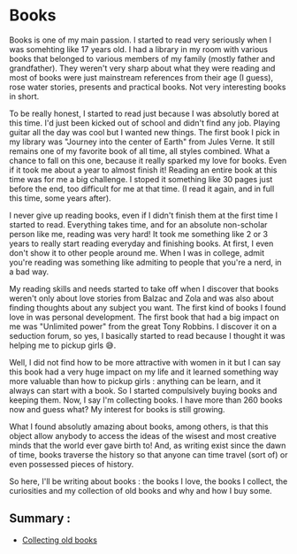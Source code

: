 # Books

Books is one of my main passion. I started to read very seriously when I was somehting like 17 years old. I had a library in my room with various books that belonged to various members of my family (mostly father and grandfather). They weren't very sharp about what they were reading and most of books were just mainstream references from their age (I guess), rose water stories, presents and practical books. Not very interesting books in short. 

To be really honest, I started to read just because I was absolutly bored at this time. I'd just been kicked out of school and didn't find any job. Playing guitar all the day was cool but I wanted new things. The first book I pick in my library was "Journey into the center of Earth" from Jules Verne. It still remains one of my favorite book of all time, all styles combined. What a chance to fall on this one, because it really sparked my love for books. Even if it took me about a year to almost finish it! Reading an entire book at this time was for me a big challenge. I stoped it something like 30 pages just before the end, too difficult for me at that time. (I read it again, and in full this time, some years after). 

I never give up reading books, even if I didn't finish them at the first time I started to read. Everything takes time, and for an absolute non-scholar person like me, reading was very hard! It took me something like 2 or 3 years to really start reading everyday and finishing books. At first, I even don't show it to other people around me. When I was in college, admit you're reading was something like admiting to people that you're a nerd, in a bad way. 

My reading skills and needs started to take off when I discover that books weren't only about love stories from Balzac and Zola and was also about finding thoughts about any subject you want. The first kind of books I found love in was personal development. The first book that had a big impact on me was "Unlimited power" from the great Tony Robbins. I discover it on a seduction forum, so yes, I basically started to read because I thought it was helping me to pickup girls 😅. 

Well, I did not find how to be more attractive with women in it but I can say this book had a very huge impact on my life and it learned something way more valuable than how to pickup girls : anything can be learn, and it always can start with a book. So I started compulsively buying books and keeping them. Now, I say I'm collecting books. I have more than 260 books now and guess what? My interest for books is still growing. 

What I found absolutly amazing about books, among others, is that this object allow anybody to access the ideas of the wisest and most creative minds that the world ever gave birth to! And, as writing exist since the dawn of time, books traverse the history so that anyone can time travel (sort of) or even possessed pieces of history. 

So here, I'll be writing about books : the books I love, the books I collect, the curiosities and my collection of old books and why and how I buy some. 

## Summary :

- [Collecting old books](books/collecting_old_books.md)